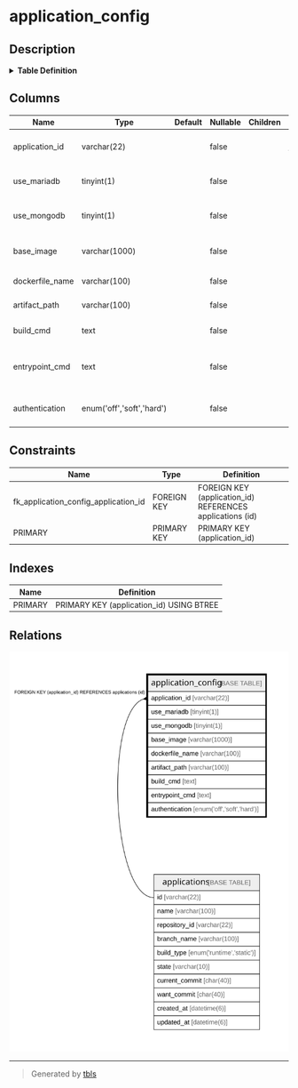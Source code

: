 # application_config

## Description

<details>
<summary><strong>Table Definition</strong></summary>

```sql
CREATE TABLE `application_config` (
  `application_id` varchar(22) NOT NULL COMMENT 'アプリケーションID',
  `use_mariadb` tinyint(1) NOT NULL COMMENT 'MariaDBを使用するか',
  `use_mongodb` tinyint(1) NOT NULL COMMENT 'MongoDBを使用するか',
  `base_image` varchar(1000) NOT NULL COMMENT 'ベースイメージの名前',
  `dockerfile_name` varchar(100) NOT NULL COMMENT 'Dockerfile名',
  `artifact_path` varchar(100) NOT NULL COMMENT '静的成果物のパス',
  `build_cmd` text NOT NULL COMMENT 'ビルドコマンド',
  `entrypoint_cmd` text NOT NULL COMMENT 'コンテナのエントリポイント',
  `authentication` enum('off','soft','hard') NOT NULL COMMENT 'traP部員認証タイプ',
  PRIMARY KEY (`application_id`),
  CONSTRAINT `fk_application_config_application_id` FOREIGN KEY (`application_id`) REFERENCES `applications` (`id`)
) ENGINE=InnoDB DEFAULT CHARSET=utf8mb4 COLLATE=utf8mb4_general_ci
```

</details>

## Columns

| Name | Type | Default | Nullable | Children | Parents | Comment |
| ---- | ---- | ------- | -------- | -------- | ------- | ------- |
| application_id | varchar(22) |  | false |  | [applications](applications.md) | アプリケーションID |
| use_mariadb | tinyint(1) |  | false |  |  | MariaDBを使用するか |
| use_mongodb | tinyint(1) |  | false |  |  | MongoDBを使用するか |
| base_image | varchar(1000) |  | false |  |  | ベースイメージの名前 |
| dockerfile_name | varchar(100) |  | false |  |  | Dockerfile名 |
| artifact_path | varchar(100) |  | false |  |  | 静的成果物のパス |
| build_cmd | text |  | false |  |  | ビルドコマンド |
| entrypoint_cmd | text |  | false |  |  | コンテナのエントリポイント |
| authentication | enum('off','soft','hard') |  | false |  |  | traP部員認証タイプ |

## Constraints

| Name | Type | Definition |
| ---- | ---- | ---------- |
| fk_application_config_application_id | FOREIGN KEY | FOREIGN KEY (application_id) REFERENCES applications (id) |
| PRIMARY | PRIMARY KEY | PRIMARY KEY (application_id) |

## Indexes

| Name | Definition |
| ---- | ---------- |
| PRIMARY | PRIMARY KEY (application_id) USING BTREE |

## Relations

![er](application_config.svg)

---

> Generated by [tbls](https://github.com/k1LoW/tbls)
